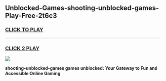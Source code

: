 
## Unblocked-Games-shooting-unblocked-games-Play-Free-2t6c3
<h3>
<a href="https://premium76.site?title=shooting-unblocked-games&ref=21A">CLICK TO PLAY</a></h3>
<hr>

<h3>
<a href="https://premium76.site?title=shooting-unblocked-games&ref=21A">CLICK 2 PLAY</a>
  
</h3>

<a href="https://premium76.site?title=shooting-unblocked-games&ref=21A"><img src="https://clearcache.store/games.png"></a>


**shooting-unblocked-games games unblocked: Your Gateway to Fun and Accessible Online Gaming**
